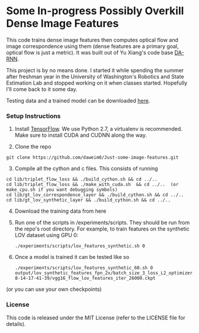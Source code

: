 # Some In-progress Possibly Overkill Dense Image Features

This code trains dense image features then computes optical flow and image correspondence using them (dense features are a primary goal, optical flow is just a metric). It was built out of Yu Xiang's code base [DA-RNN](https://github.com/yuxng/DA-RNN).

This project is by no means done. I started it while spending the summer after freshman year in the University of Washington's Robotics and State Estimation Lab and stopped working on it when classes started. Hopefully I'll come back to it some day.

Testing data and a trained model can be downloaded [here](https://drive.google.com/file/d/0B0ANYo6Rw6Jxci04WC1lZWFlOG8/view?usp=sharing).

### Setup Instructions

1. Install [TensorFlow](https://www.tensorflow.org/get_started/os_setup). We use Python 2.7, a virtualenv is recommended. Make sure to install CUDA and CUDNN along the way.

2. Clone the repo
```Shell
git clone https://github.com/daweim0/Just-some-image-features.git
```

3. Compile all the cython and c files. This consists of running
```Shell
cd lib/triplet_flow_loss && ./build_cython.sh && cd ../..
cd lib/triplet_flow_loss && ./make_with_cuda.sh  && cd ../..  (or make_cpu.sh if you want debugging symbols)
cd lib/gt_lov_correspondence_layer && ./build_cython.sh && cd ../..
cd lib/gt_lov_synthetic_layer && ./build_cython.sh && cd ../..
```

4. Download the training data from here

5. Run one of the scripts in /experiments/scripts. They should be run from the repo's root directory. For example, to train features on the synthetic LOV dataset using GPU 0:
    ```Shell
    ./experiments/scripts/lov_features_synthetic.sh 0
    ```

6. Once a model is trained it can be tested like so
    ```Shell
    ./experiments/scripts/lov_features_synthetic_60.sh 0 output/lov_synthetic_features_fpn_2x/batch_size_3_loss_L2_optimizer_ADAM_network_net_labeled_fpn_fixed_2017-8-14-17-41-39/vgg16_flow_lov_features_iter_26000.ckpt
    ```
  (or you can use your own checkpoints)

### License

This code is released under the MIT License (refer to the LICENSE file for details).
